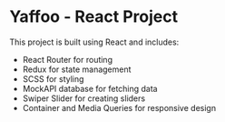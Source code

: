 # Yaffoo - React Project

This project is built using React and includes:

- React Router for routing
- Redux for state management
- SCSS for styling
- MockAPI database for fetching data
- Swiper Slider for creating sliders
- Container and Media Queries for responsive design